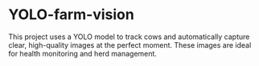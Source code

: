# YOLO-farm-vision
This project uses a YOLO model to track cows and automatically capture clear, high-quality images at the perfect moment. These images are ideal for health monitoring and herd management.
